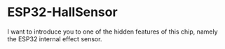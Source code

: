 # ESP32-HallSensor
I want to introduce you to one of the hidden features of this chip, namely the ESP32 internal effect sensor.
